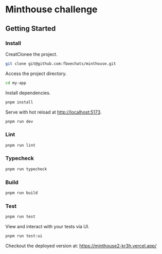 # Minthouse challenge

## Getting Started

### Install

CreatClonee the project.

```bash
git clone git@github.com:fboechats/minthouse.git
```

Access the project directory.

```bash
cd my-app
```

Install dependencies.

```bash
pnpm install
```

Serve with hot reload at <http://localhost:5173>.

```bash
pnpm run dev
```

### Lint

```bash
pnpm run lint
```

### Typecheck

```bash
pnpm run typecheck
```

### Build

```bash
pnpm run build
```

### Test

```bash
pnpm run test
```

View and interact with your tests via UI.

```bash
pnpm run test:ui
```

Checkout the deployed version at: https://minthouse2-kr3h.vercel.app/
